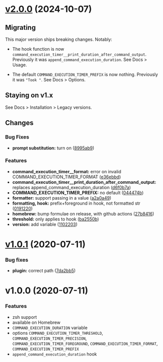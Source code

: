 # [v2.0.0](https://github.com/olets/command-execution-timer/compare/v1.0.1...v2.0.0) (2024-10-07)

## Migrating

This major version ships breaking changes. Notably:

- The hook function is now `command_execution_timer__print_duration_after_command_output`. Previously it was `append_command_execution_duration`. See Docs > Usage.

- The default `COMMAND_EXECUTION_TIMER_PREFIX` is now nothing. Previously it was `"Took "`. See Docs > Options.

## Staying on v1.x

See Docs > Installation > Legacy versions.

## Changes

### Bug Fixes

* **prompt substitution:** turn on ([8995ab9](https://github.com/olets/command-execution-timer/commit/8995ab90a3d32bfe2b0f5c20548d980a64697a3d))

### Features

* **command_execution_timer__format:** error on invalid COMMAND_EXECUTION_TIMER_FORMAT ([e36ebbd](https://github.com/olets/command-execution-timer/commit/e36ebbd3152bb10e19d05cdda32dce37a51de6ab))
* **command_execution_timer__print_duration_after_command_output:** replaces append_command_execution_duration ([d6f0b7a](https://github.com/olets/command-execution-timer/commit/d6f0b7a49d12e0042ca61a7c070d25a7f3325be0))
* **COMMAND_EXECUTION_TIMER_PREFIX:** no default ([044474b](https://github.com/olets/command-execution-timer/commit/044474b7778a4fb2c571ccc2d2dcae8ddbea6da0))
* **formatter:** support passing in a value ([a2a0a49](https://github.com/olets/command-execution-timer/commit/a2a0a4940a2cedd60dee87dbc86ef84fad9c3e47))
* **formatting, hook:** prefix+foreground in hook, not formatted str ([0191220](https://github.com/olets/command-execution-timer/commit/01912207ba9a8134b994aee20aeff616c72a0861))
* **homebrew:** bump formulae on release, with github actions ([27b8416](https://github.com/olets/command-execution-timer/commit/27b8416ec987ecb498b4f5bb560b75a6197cb299))
* **threshold:** only applies to hook ([ba2550b](https://github.com/olets/command-execution-timer/commit/ba2550bdb7968245d3f92055f2fdec5a0ff1b152))
* **version:** add variable ([1102203](https://github.com/olets/command-execution-timer/commit/1102203054644742ef645939c3dc993132fe78c4))



# [v1.0.1](https://github.com/olets/command-execution-timer/compare/v1.0.0...v1.0.1) (2020-07-11)

### Bug fixes

* **plugin:** correct path ([7da2bb5](https://github.com/olets/command-execution-timer/commit/7da2bb5eb9ba20fce548a7e3c27c372020a94bce))


# v1.0.0 (2020-07-11)

### Features

- zsh support
- available on Homebrew
- `COMMAND_EXECUTION_DURATION` variable
- options `COMMAND_EXECUTION_TIMER_THRESHOLD`, `COMMAND_EXECUTION_TIMER_PRECISION`, `COMMAND_EXECUTION_TIMER_FOREGROUND`, `COMMAND_EXECUTION_TIMER_FORMAT`, `COMMAND_EXECUTION_TIMER_PREFIX`
- `append_command_execution_duration` hook
